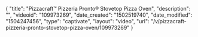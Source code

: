 {
    "title": "Pizzacraft&trade; Pizzeria Pronto&reg; Stovetop Pizza Oven",
    "description": "",
    "videoid": "109973269",
    "date_created": "1502519740",
    "date_modified": "1504247456",
    "type": "captivate",
    "layout": "video",
    "url": "\/v\/pizzacraft-pizzeria-pronto-stovetop-pizza-oven\/109973269"
}